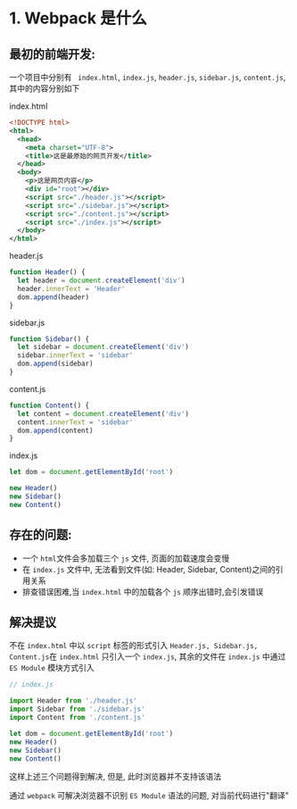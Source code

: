 # 1. Webpack 是什么

## 最初的前端开发:

一个项目中分别有 ` index.html`, `index.js`, `header.js`, `sidebar.js`, `content.js`,其中的内容分别如下

index.html

```xml
<!DOCTYPE html>
<html>
  <head>
    <meta charset="UTF-8">
    <title>这是最原始的网页开发</title>
  </head>
  <body>
    <p>这是网页内容</p>
    <div id="root"></div>
    <script src="./header.js"></script>
    <script src="./sidebar.js"></script>
    <script src="./content.js"></script>
    <script src="./index.js"></script>
  </body>
</html>
```

header.js

```javascript
function Header() {
  let header = document.createElement('div')
  header.innerText = 'Header'
  dom.append(header)
}
```

sidebar.js

```javascript
function Sidebar() {
  let sidebar = document.createElement('div')
  sidebar.innerText = 'sidebar'
  dom.append(sidebar)
}
```

content.js

```javascript
function Content() {
  let content = document.createElement('div')
  content.innerText = 'sidebar'
  dom.append(content)
}
```

index.js

```javascript
let dom = document.getElementById('root')

new Header()
new Sidebar()
new Content()
```

## 存在的问题:

* 一个 `html`文件会多加载三个 `js` 文件, 页面的加载速度会变慢
* 在 `index.js` 文件中, 无法看到文件(如: Header, Sidebar, Content)之间的引用关系
* 排查错误困难,当 `index.html` 中的加载各个 `js` 顺序出错时,会引发错误

## 解决提议

不在 `index.html` 中以 `script` 标签的形式引入 `Header.js, Sidebar.js, Content.js`在 `index.html` 只引入一个 `index.js`, 其余的文件在 `index.js` 中通过 `ES Module` 模块方式引入

```javascript
// index.js

import Header from './header.js'
import Sidebar from './sidebar.js'
import Content from './content.js'

let dom = document.getElementById('root')
new Header()
new Sidebar()
new Content()
```

这样上述三个问题得到解决, 但是, 此时浏览器并不支持该语法

通过 `webpack` 可解决浏览器不识别 `ES Module` 语法的问题, 对当前代码进行"翻译"
